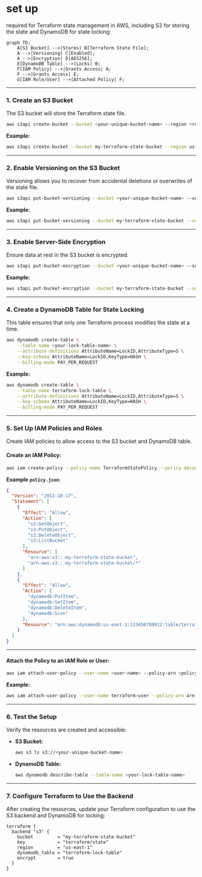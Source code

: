 # set up

required for Terraform state management in AWS, including S3 for storing the state and DynamoDB for state locking:

```mermaid
graph TD;
    A[S3 Bucket] -->|Stores| B[Terraform State File];
    A -->|Versioning| C[Enabled];
    A -->|Encryption| D[AES256];
    E[DynamoDB Table] -->|Locks| B;
    F[IAM Policy] -->|Grants Access| A;
    F -->|Grants Access| E;
    G[IAM Role/User] -->|Attached Policy| F;
```

---

### **1. Create an S3 Bucket**

The S3 bucket will store the Terraform state file.

```bash
aws s3api create-bucket --bucket <your-unique-bucket-name> --region <region> --create-bucket-configuration LocationConstraint=<region>
```

**Example:**

```bash
aws s3api create-bucket --bucket my-terraform-state-bucket --region us-east-1 --create-bucket-configuration LocationConstraint=us-east-1
```

---

### **2. Enable Versioning on the S3 Bucket**

Versioning allows you to recover from accidental deletions or overwrites of the state file.

```bash
aws s3api put-bucket-versioning --bucket <your-unique-bucket-name> --versioning-configuration Status=Enabled
```

**Example:**

```bash
aws s3api put-bucket-versioning --bucket my-terraform-state-bucket --versioning-configuration Status=Enabled
```

---

### **3. Enable Server-Side Encryption**

Ensure data at rest in the S3 bucket is encrypted.

```bash
aws s3api put-bucket-encryption --bucket <your-unique-bucket-name> --server-side-encryption-configuration '{"Rules":[{"ApplyServerSideEncryptionByDefault":{"SSEAlgorithm":"AES256"}}]}'
```

**Example:**

```bash
aws s3api put-bucket-encryption --bucket my-terraform-state-bucket --server-side-encryption-configuration '{"Rules":[{"ApplyServerSideEncryptionByDefault":{"SSEAlgorithm":"AES256"}}]}'
```

---

### **4. Create a DynamoDB Table for State Locking**

This table ensures that only one Terraform process modifies the state at a time.

```bash
aws dynamodb create-table \
    --table-name <your-lock-table-name> \
    --attribute-definitions AttributeName=LockID,AttributeType=S \
    --key-schema AttributeName=LockID,KeyType=HASH \
    --billing-mode PAY_PER_REQUEST
```

**Example:**

```bash
aws dynamodb create-table \
    --table-name terraform-lock-table \
    --attribute-definitions AttributeName=LockID,AttributeType=S \
    --key-schema AttributeName=LockID,KeyType=HASH \
    --billing-mode PAY_PER_REQUEST
```

---

### **5. Set Up IAM Policies and Roles**

Create IAM policies to allow access to the S3 bucket and DynamoDB table.

#### Create an IAM Policy:

```bash
aws iam create-policy --policy-name TerraformStatePolicy --policy-document file://policy.json
```

**Example `policy.json`**:

```json
{
  "Version": "2012-10-17",
  "Statement": [
    {
      "Effect": "Allow",
      "Action": [
        "s3:GetObject",
        "s3:PutObject",
        "s3:DeleteObject",
        "s3:ListBucket"
      ],
      "Resource": [
        "arn:aws:s3:::my-terraform-state-bucket",
        "arn:aws:s3:::my-terraform-state-bucket/*"
      ]
    },
    {
      "Effect": "Allow",
      "Action": [
        "dynamodb:PutItem",
        "dynamodb:GetItem",
        "dynamodb:DeleteItem",
        "dynamodb:Scan"
      ],
      "Resource": "arn:aws:dynamodb:us-east-1:123456789012:table/terraform-lock-table"
    }
  ]
}
```

---

#### Attach the Policy to an IAM Role or User:

```bash
aws iam attach-user-policy --user-name <user-name> --policy-arn <policy-arn>
```

**Example:**

```bash
aws iam attach-user-policy --user-name terraform-user --policy-arn arn:aws:iam::123456789012:policy/TerraformStatePolicy
```

---

### **6. Test the Setup**

Verify the resources are created and accessible:

- **S3 Bucket:**
  ```bash
  aws s3 ls s3://<your-unique-bucket-name>
  ```
- **DynamoDB Table:**
  ```bash
  aws dynamodb describe-table --table-name <your-lock-table-name>
  ```

---

### **7. Configure Terraform to Use the Backend**

After creating the resources, update your Terraform configuration to use the S3 backend and DynamoDB for locking:

```hcl
terraform {
  backend "s3" {
    bucket         = "my-terraform-state-bucket"
    key            = "terraform/state"
    region         = "us-east-1"
    dynamodb_table = "terraform-lock-table"
    encrypt        = true
  }
}
```
